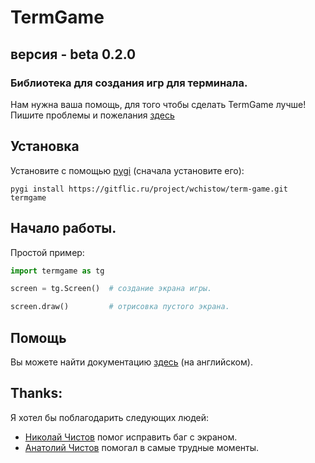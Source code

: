 # TermGame
## версия - beta 0.2.0

### Библиотека для создания игр для терминала.

Нам нужна ваша помощь, для того чтобы сделать TermGame лучше!
Пишите проблемы и пожелания [здесь](https://gitflic.ru/project/wchistow/term-game/issue/create)

## Установка

Установите с помощью [pygi](https://gitflic.ru/project/wchistow/pygi) (сначала установите его):

```commandline
pygi install https://gitflic.ru/project/wchistow/term-game.git termgame
```

## Начало работы.
Простой пример:
```python
import termgame as tg

screen = tg.Screen()  # создание экрана игры.

screen.draw()         # отрисовка пустого экрана.
```
## Помощь
Вы можете найти документацию [здесь](https://gitflic.ru/project/wchistow/term-game/blob?file=DOCUMENTATION.md) (на английском).

## Thanks:
Я хотел бы поблагодарить следующих людей:
 + [Николай Чистов](https://gitflic.ru/user/nchistov) помог исправить баг с экраном.
 + [Анатолий Чистов](https://gitflic.ru/user/codefather) помогал в самые трудные моменты.
